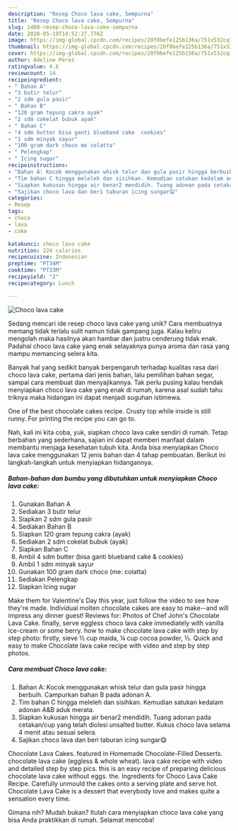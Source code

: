 ```yaml
---
description: "Resep Choco lava cake, Sempurna"
title: "Resep Choco lava cake, Sempurna"
slug: 1408-resep-choco-lava-cake-sempurna
date: 2020-05-19T14:52:27.776Z
image: https://img-global.cpcdn.com/recipes/20f0befe125b136a/751x532cq70/choco-lava-cake-foto-resep-utama.jpg
thumbnail: https://img-global.cpcdn.com/recipes/20f0befe125b136a/751x532cq70/choco-lava-cake-foto-resep-utama.jpg
cover: https://img-global.cpcdn.com/recipes/20f0befe125b136a/751x532cq70/choco-lava-cake-foto-resep-utama.jpg
author: Adeline Perez
ratingvalue: 4.6
reviewcount: 14
recipeingredient:
- " Bahan A"
- "3 butir telur"
- "2 sdm gula pasir"
- " Bahan B"
- "120 gram tepung cakra ayak"
- "2 sdm cokelat bubuk ayak"
- " Bahan C"
- "4 sdm butter bisa ganti blueband cake  cookies"
- "1 sdm minyak sayur"
- "100 gram dark choco me colatta"
- " Pelengkap"
- " Icing sugar"
recipeinstructions:
- "Bahan A: Kocok menggunakan whisk telur dan gula pasir hingga berbuih. Campurkan bahan B pada adonan A."
- "Tim bahan C hingga meleleh dan sisihkan. Kemudian satukan kedalam adonan A&amp;B aduk merata."
- "Siapkan kukusan hingga air benar2 mendidih. Tuang adonan pada cetakan/cup yang telah diolesi unsalted butter. Kukus choco lava selama 4 menit atau sesuai selera."
- "Sajikan choco lava dan beri taburan icing sungar😋"
categories:
- Resep
tags:
- choco
- lava
- cake

katakunci: choco lava cake 
nutrition: 224 calories
recipecuisine: Indonesian
preptime: "PT34M"
cooktime: "PT33M"
recipeyield: "2"
recipecategory: Lunch

---
```



![Choco lava cake](https://img-global.cpcdn.com/recipes/20f0befe125b136a/751x532cq70/choco-lava-cake-foto-resep-utama.jpg)

Sedang mencari ide resep choco lava cake yang unik? Cara membuatnya memang tidak terlalu sulit namun tidak gampang juga. Kalau keliru mengolah maka hasilnya akan hambar dan justru cenderung tidak enak. Padahal choco lava cake yang enak selayaknya punya aroma dan rasa yang mampu memancing selera kita.

Banyak hal yang sedikit banyak berpengaruh terhadap kualitas rasa dari choco lava cake, pertama dari jenis bahan, lalu pemilihan bahan segar, sampai cara membuat dan menyajikannya. Tak perlu pusing kalau hendak menyiapkan choco lava cake yang enak di rumah, karena asal sudah tahu triknya maka hidangan ini dapat menjadi suguhan istimewa.

One of the best chocolate cakes recipe. Crusty top while inside is still runny. For printing the recipe you can go to.


Nah, kali ini kita coba, yuk, siapkan choco lava cake sendiri di rumah. Tetap berbahan yang sederhana, sajian ini dapat memberi manfaat dalam membantu menjaga kesehatan tubuh kita. Anda bisa menyiapkan Choco lava cake menggunakan 12 jenis bahan dan 4 tahap pembuatan. Berikut ini langkah-langkah untuk menyiapkan hidangannya.

<!--inarticleads1-->

##### Bahan-bahan dan bumbu yang dibutuhkan untuk menyiapkan Choco lava cake:

1. Gunakan  Bahan A
1. Sediakan 3 butir telur
1. Siapkan 2 sdm gula pasir
1. Sediakan  Bahan B
1. Siapkan 120 gram tepung cakra (ayak)
1. Sediakan 2 sdm cokelat bubuk (ayak)
1. Siapkan  Bahan C
1. Ambil 4 sdm butter (bisa ganti blueband cake &amp; cookies)
1. Ambil 1 sdm minyak sayur
1. Gunakan 100 gram dark choco (me: colatta)
1. Sediakan  Pelengkap
1. Siapkan  Icing sugar


Make them for Valentine&#39;s Day this year, just follow the video to see how they&#39;re made. Individual molten chocolate cakes are easy to make--and will impress any dinner guest! Reviews for: Photos of Chef John&#39;s Chocolate Lava Cake. finally, serve eggless choco lava cake immediately with vanilla ice-cream or some berry. how to make chocolate lava cake with step by step photo: firstly, sieve ½ cup maida, ¼ cup cocoa powder, ½. Quick and easy to make Chocolate lava cake recipe with video and step by step photos. 

<!--inarticleads2-->

##### Cara membuat Choco lava cake:

1. Bahan A: Kocok menggunakan whisk telur dan gula pasir hingga berbuih. Campurkan bahan B pada adonan A.
1. Tim bahan C hingga meleleh dan sisihkan. Kemudian satukan kedalam adonan A&amp;B aduk merata.
1. Siapkan kukusan hingga air benar2 mendidih. Tuang adonan pada cetakan/cup yang telah diolesi unsalted butter. Kukus choco lava selama 4 menit atau sesuai selera.
1. Sajikan choco lava dan beri taburan icing sungar😋


Chocolate Lava Cakes. featured in Homemade Chocolate-Filled Desserts. chocolate lava cake (eggless &amp; whole wheat). lava cake recipe with video and detailed step by step pics. this is an easy recipe of preparing delicious chocolate lava cake without eggs. the. Ingredients for Choco Lava Cake Recipe. Carefully unmould the cakes onto a serving plate and serve hot. Chocolate Lava Cake is a dessert that everybody love and makes quite a sensation every time. 

Gimana nih? Mudah bukan? Itulah cara menyiapkan choco lava cake yang bisa Anda praktikkan di rumah. Selamat mencoba!
